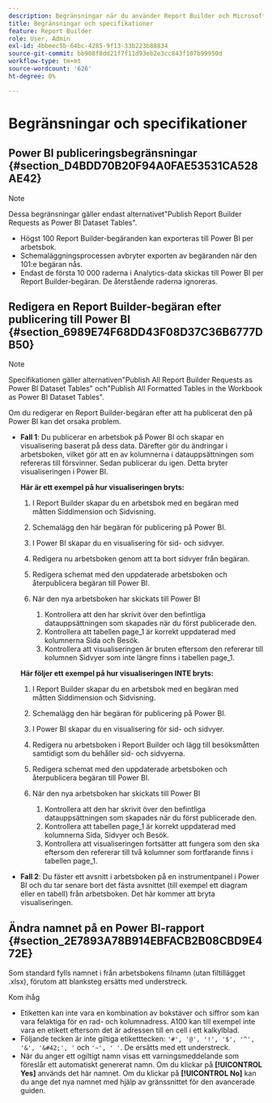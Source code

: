 ```yaml
---
description: Begränsningar när du använder Report Builder och Microsoft Power BI.
title: Begränsningar och specifikationer
feature: Report Builder
role: User, Admin
exl-id: 4bbeec5b-64bc-4285-9f13-33b223b88834
source-git-commit: bb908f8dd21f7f11d93eb2e3cc843f107b99950d
workflow-type: tm+mt
source-wordcount: '626'
ht-degree: 0%

---
```


# Begränsningar och specifikationer

## Power BI publiceringsbegränsningar {#section_D4BDD70B20F94A0FAE53531CA528AE42}

>[!NOTE]
>
>Dessa begränsningar gäller endast alternativet&quot;Publish Report Builder Requests as Power BI Dataset Tables&quot;.

* Högst 100 Report Builder-begäranden kan exporteras till Power BI per arbetsbok.
* Schemaläggningsprocessen avbryter exporten av begäranden när den 101:e begäran nås.
* Endast de första 10 000 raderna i Analytics-data skickas till Power BI per Report Builder-begäran. De återstående raderna ignoreras.

## Redigera en Report Builder-begäran efter publicering till Power BI {#section_6989E74F68DD43F08D37C36B6777DB50}

>[!NOTE]
>
>Specifikationen gäller alternativen&quot;Publish All Report Builder Requests as Power BI Dataset Tables&quot; och&quot;Publish All Formatted Tables in the Workbook as Power BI Dataset Tables&quot;.

Om du redigerar en Report Builder-begäran efter att ha publicerat den på Power BI kan det orsaka problem.

* **Fall 1**: Du publicerar en arbetsbok på Power BI och skapar en visualisering baserat på dess data. Därefter gör du ändringar i arbetsboken, vilket gör att en av kolumnerna i datauppsättningen som refereras till försvinner. Sedan publicerar du igen. Detta bryter visualiseringen i Power BI.

  **Här är ett exempel på hur visualiseringen bryts:**

   1. I Report Builder skapar du en arbetsbok med en begäran med måtten Siddimension och Sidvisning.
   2. Schemalägg den här begäran för publicering på Power BI.
   3. I Power BI skapar du en visualisering för sid- och sidvyer.
   4. Redigera nu arbetsboken genom att ta bort sidvyer från begäran.
   5. Redigera schemat med den uppdaterade arbetsboken och återpublicera begäran till Power BI.
   6. När den nya arbetsboken har skickats till Power BI

      1. Kontrollera att den har skrivit över den befintliga datauppsättningen som skapades när du först publicerade den.
      2. Kontrollera att tabellen page_1 är korrekt uppdaterad med kolumnerna Sida och Besök.
      3. Kontrollera att visualiseringen är bruten eftersom den refererar till kolumnen Sidvyer som inte längre finns i tabellen page_1.

  **Här följer ett exempel på hur visualiseringen INTE bryts:**

   1. I Report Builder skapar du en arbetsbok med en begäran med måtten Siddimension och Sidvisning.
   2. Schemalägg den här begäran för publicering på Power BI.
   3. I Power BI skapar du en visualisering för sid- och sidvyer.
   4. Redigera nu arbetsboken i Report Builder och lägg till besöksmåtten samtidigt som du behåller sid- och sidvyerna.
   5. Redigera schemat med den uppdaterade arbetsboken och återpublicera begäran till Power BI.
   6. När den nya arbetsboken har skickats till Power BI

      1. Kontrollera att den har skrivit över den befintliga datauppsättningen som skapades när du först publicerade den.
      2. Kontrollera att tabellen page_1 är korrekt uppdaterad med kolumnerna Sida, Sidvyer och Besök.
      3. Kontrollera att visualiseringen fortsätter att fungera som den ska eftersom den refererar till två kolumner som fortfarande finns i tabellen page_1.

* **Fall 2**: Du fäster ett avsnitt i arbetsboken på en instrumentpanel i Power BI och du tar senare bort det fästa avsnittet (till exempel ett diagram eller en tabell) från arbetsboken. Det här kommer att bryta visualiseringen.

## Ändra namnet på en Power BI-rapport {#section_2E7893A78B914EBFACB2B08CBD9E472E}

Som standard fylls namnet i från arbetsbokens filnamn (utan filtillägget .xlsx), förutom att blanksteg ersätts med understreck.

Kom ihåg

* Etiketten kan inte vara en kombination av bokstäver och siffror som kan vara felaktiga för en rad- och kolumnadress. A100 kan till exempel inte vara en etikett eftersom det är adressen till en cell i ett kalkylblad.
* Följande tecken är inte giltiga etiketttecken: `'#', '@', '!', '$', '^', '&', '&#42;', '` och `'~', ' '`. De ersätts med ett understreck.
* När du anger ett ogiltigt namn visas ett varningsmeddelande som föreslår ett automatiskt genererat namn. Om du klickar på **[!UICONTROL Yes]** används det här namnet. Om du klickar på **[!UICONTROL No]** kan du ange det nya namnet med hjälp av gränssnittet för den avancerade guiden.
